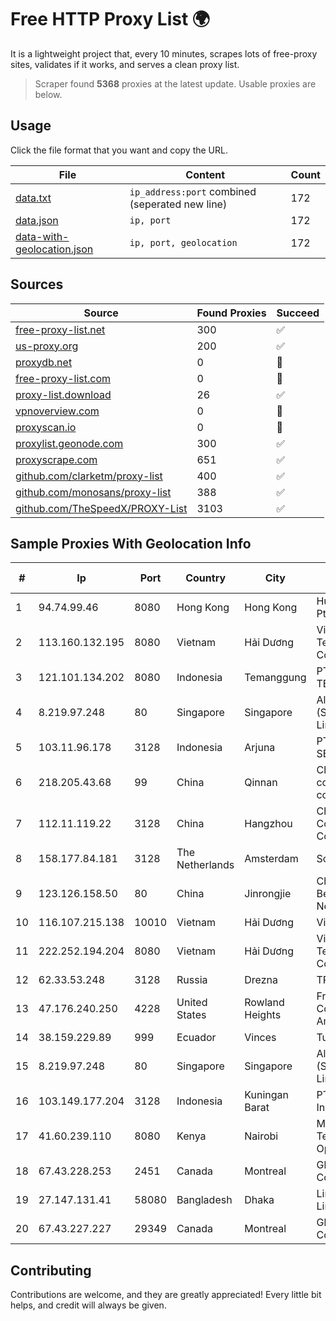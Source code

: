 
# Free HTTP Proxy List 🌍

It is a lightweight project that, every 10 minutes, scrapes lots of free-proxy sites, validates if it works, and serves a clean proxy list.


> Scraper found **5368** proxies at the latest update. Usable proxies are below.

## Usage

Click the file format that you want and copy the URL.


|File|Content|Count|
|----|-------|-----|
|[data.txt](https://raw.githubusercontent.com/themiralay/Proxy-List-World/master/data.txt)|`ip_address:port` combined (seperated new line)|172|
|[data.json](https://raw.githubusercontent.com/themiralay/Proxy-List-World/master/data.json)|`ip, port`|172|
|[data-with-geolocation.json](https://raw.githubusercontent.com/themiralay/Proxy-List-World/master/data-with-geolocation.json)|`ip, port, geolocation`|172|

## Sources

|Source|Found Proxies|Succeed|
|------|-------------|-------|
|[free-proxy-list.net](https://free-proxy-list.net)|300|✅|
|[us-proxy.org](https://www.us-proxy.org)|200|✅|
|[proxydb.net](http://proxydb.net)|0|🚫|
|[free-proxy-list.com](https://free-proxy-list.com/?page=&port=&type%5B%5D=http&type%5B%5D=https&up_time=0&search=Search)|0|🚫|
|[proxy-list.download](https://www.proxy-list.download/HTTP)|26|✅|
|[vpnoverview.com](https://vpnoverview.com/privacy/anonymous-browsing/free-proxy-servers)|0|🚫|
|[proxyscan.io](https://www.proxyscan.io)|0|🚫|
|[proxylist.geonode.com](https://proxylist.geonode.com/api/proxy-list?limit=300&page=1&sort_by=lastChecked&sort_type=desc&protocols=http,https)|300|✅|
|[proxyscrape.com](https://api.proxyscrape.com/v2/?request=displayproxies&protocol=http&timeout=10000&country=all&ssl=all&anonymity=all)|651|✅|
|[github.com/clarketm/proxy-list](https://raw.githubusercontent.com/clarketm/proxy-list/master/proxy-list-raw.txt)|400|✅|
|[github.com/monosans/proxy-list](https://raw.githubusercontent.com/monosans/proxy-list/main/proxies/http.txt)|388|✅|
|[github.com/TheSpeedX/PROXY-List](https://raw.githubusercontent.com/TheSpeedX/PROXY-List/master/http.txt)|3103|✅|


## Sample Proxies With Geolocation Info

|#|Ip|Port|Country|City|Internet Service Provider|
|-|--|----|-------|----|-------------------------|
|1|94.74.99.46|8080|Hong Kong|Hong Kong|Huawei International Pte. LTD|
|2|113.160.132.195|8080|Vietnam|Hải Dương|VietNam Post and Telecom Corporation|
|3|121.101.134.202|8080|Indonesia|Temanggung|PT SELARAS CITRA TERABIT|
|4|8.219.97.248|80|Singapore|Singapore|Alibaba Cloud (Singapore) Private Limited|
|5|103.11.96.178|3128|Indonesia|Arjuna|PT SKYLINE SEMESTA|
|6|218.205.43.68|99|China|Qinnan|China Mobile communications corporation|
|7|112.11.119.22|3128|China|Hangzhou|China Mobile Communications Corporation|
|8|158.177.84.181|3128|The Netherlands|Amsterdam|SoftLayer|
|9|123.126.158.50|80|China|Jinrongjie|China Unicom Beijing Province Network|
|10|116.107.215.138|10010|Vietnam|Hải Dương|Viettel Corporation|
|11|222.252.194.204|8080|Vietnam|Hải Dương|VietNam Post and Telecom Corporation|
|12|62.33.53.248|3128|Russia|Drezna|TRANS-TELECOM|
|13|47.176.240.250|4228|United States|Rowland Heights|Frontier Communications of America, Inc.|
|14|38.159.229.89|999|Ecuador|Vinces|Turbonet S.A.|
|15|8.219.97.248|80|Singapore|Singapore|Alibaba Cloud (Singapore) Private Limited|
|16|103.149.177.204|3128|Indonesia|Kuningan Barat|PT Herza Digital Indonesia|
|17|41.60.239.110|8080|Kenya|Nairobi|Maintainer Liquid Telecommunications Operations Limited|
|18|67.43.228.253|2451|Canada|Montreal|GloboTech Communications|
|19|27.147.131.41|58080|Bangladesh|Dhaka|Link3 Technologies Limited|
|20|67.43.227.227|29349|Canada|Montreal|GloboTech Communications|



## Contributing

Contributions are welcome, and they are greatly appreciated! Every
little bit helps, and credit will always be given.


